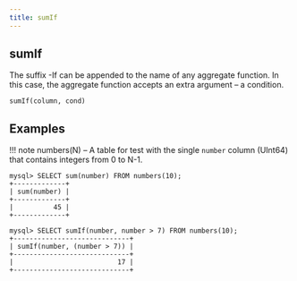 ```yaml
---
title: sumIf
---
```



## sumIf 

The suffix -If can be appended to the name of any aggregate function. In this case, the aggregate function accepts an extra argument – a condition.

```
sumIf(column, cond)
```

## Examples

!!! note
    numbers(N) – A table for test with the single `number` column (UInt64) that contains integers from 0 to N-1.

```
mysql> SELECT sum(number) FROM numbers(10);
+-------------+
| sum(number) |
+-------------+
|          45 |
+-------------+

mysql> SELECT sumIf(number, number > 7) FROM numbers(10);
+-----------------------------+
| sumIf(number, (number > 7)) |
+-----------------------------+
|                          17 |
+-----------------------------+

```
